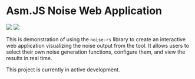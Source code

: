 # Asm.JS Noise Web Application

![](https://tokei.rs/b1/github/Ameobea/noise-asmjs)
![](https://tokei.rs/b1/github/Ameobea/noise-asmjs?category=files)

This is demonstration of using the `noise-rs` library to create an interactive web application visualizing the noise output from the tool.  It allows users to select their own noise generation functions, configure them, and view the results in real time.

This project is currently in active development.
